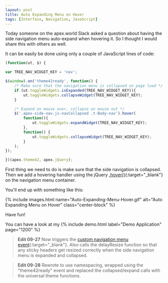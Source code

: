 ```yaml
---
layout: post
title: Auto Expanding Menu on Hover
tags: [Interface, Navigation, JavaScript]
---
```


Today someone on the apex.world Slack asked a question about having the side navigation menu auto-expand when hovering it. So I thought I would share this with others as well.

It can be easily be done using only a couple of JavaScript lines of code:
```javascript
(function(ut, $) {

var TREE_NAV_WIDGET_KEY = 'nav';

$(window).on('theme42ready', function() {
    /* Make sure that the navigation menu is collapsed on page load */
    if (ut.toggleWidgets.isExpanded(TREE_NAV_WIDGET_KEY)){
        ut.toggleWidgets.collapseWidget(TREE_NAV_WIDGET_KEY);
    }

    /* Expand on mouse over, collapse on mouse out */
    $('.apex-side-nav.js-navCollapsed .t-Body-nav').hover(
        function(){
            ut.toggleWidgets.expandWidget(TREE_NAV_WIDGET_KEY);
        },
        function() {
            ut.toggleWidgets.collapseWidget(TREE_NAV_WIDGET_KEY);
        }
    );
});

})(apex.theme42, apex.jQuery);
```

First thing we need to do is make sure that the side navigation is collapsed.
Then we add a hovering handler using the jQuery [.hover()](https://api.jquery.com/hover/){:target="_blank"} on the navigation menu container.

You'll end up with something like this:

{% include images.html name="Auto-Expanding-Menu-Hover.gif" alt="Auto Expanding Menu on Hover" class="center-block" %}

Have fun!

You can have a look at my {% include demo.html label="Demo Application" page="1200" %}

> **Edit 09-27**
> Now triggers the [custom navigation menu event](https://apex.oracle.com/pls/apex/f?p=42:6200){:target="_blank"}.
> Also calls the delayResize function so that any sticky headers get resized correctly when the side navigation menu is expanded and collapsed.

> **Edit 09-28**
> Rewrote to use namespacing, wrapped using the "theme42ready" event and replaced the collapsed/expand calls with the universal theme functions.